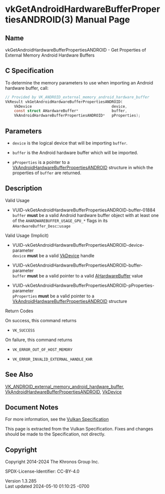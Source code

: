 # vkGetAndroidHardwareBufferPropertiesANDROID(3) Manual Page

## Name

vkGetAndroidHardwareBufferPropertiesANDROID - Get Properties of External
Memory Android Hardware Buffers



## <a href="#_c_specification" class="anchor"></a>C Specification

To determine the memory parameters to use when importing an Android
hardware buffer, call:

``` c
// Provided by VK_ANDROID_external_memory_android_hardware_buffer
VkResult vkGetAndroidHardwareBufferPropertiesANDROID(
    VkDevice                                    device,
    const struct AHardwareBuffer*               buffer,
    VkAndroidHardwareBufferPropertiesANDROID*   pProperties);
```

## <a href="#_parameters" class="anchor"></a>Parameters

- `device` is the logical device that will be importing `buffer`.

- `buffer` is the Android hardware buffer which will be imported.

- `pProperties` is a pointer to a
  [VkAndroidHardwareBufferPropertiesANDROID](https://registry.khronos.org/vulkan/specs/1.3-extensions/man/html/VkAndroidHardwareBufferPropertiesANDROID.html)
  structure in which the properties of `buffer` are returned.

## <a href="#_description" class="anchor"></a>Description

Valid Usage

- <a href="#VUID-vkGetAndroidHardwareBufferPropertiesANDROID-buffer-01884"
  id="VUID-vkGetAndroidHardwareBufferPropertiesANDROID-buffer-01884"></a>
  VUID-vkGetAndroidHardwareBufferPropertiesANDROID-buffer-01884  
  `buffer` **must** be a valid Android hardware buffer object with at
  least one of the `AHARDWAREBUFFER_USAGE_GPU_*` flags in its
  `AHardwareBuffer_Desc`::`usage`

Valid Usage (Implicit)

- <a
  href="#VUID-vkGetAndroidHardwareBufferPropertiesANDROID-device-parameter"
  id="VUID-vkGetAndroidHardwareBufferPropertiesANDROID-device-parameter"></a>
  VUID-vkGetAndroidHardwareBufferPropertiesANDROID-device-parameter  
  `device` **must** be a valid [VkDevice](https://registry.khronos.org/vulkan/specs/1.3-extensions/man/html/VkDevice.html) handle

- <a
  href="#VUID-vkGetAndroidHardwareBufferPropertiesANDROID-buffer-parameter"
  id="VUID-vkGetAndroidHardwareBufferPropertiesANDROID-buffer-parameter"></a>
  VUID-vkGetAndroidHardwareBufferPropertiesANDROID-buffer-parameter  
  `buffer` **must** be a valid pointer to a valid
  [AHardwareBuffer](https://registry.khronos.org/vulkan/specs/1.3-extensions/man/html/AHardwareBuffer.html) value

- <a
  href="#VUID-vkGetAndroidHardwareBufferPropertiesANDROID-pProperties-parameter"
  id="VUID-vkGetAndroidHardwareBufferPropertiesANDROID-pProperties-parameter"></a>
  VUID-vkGetAndroidHardwareBufferPropertiesANDROID-pProperties-parameter  
  `pProperties` **must** be a valid pointer to a
  [VkAndroidHardwareBufferPropertiesANDROID](https://registry.khronos.org/vulkan/specs/1.3-extensions/man/html/VkAndroidHardwareBufferPropertiesANDROID.html)
  structure

Return Codes

On success, this command returns  
- `VK_SUCCESS`

On failure, this command returns  
- `VK_ERROR_OUT_OF_HOST_MEMORY`

- `VK_ERROR_INVALID_EXTERNAL_HANDLE_KHR`

## <a href="#_see_also" class="anchor"></a>See Also

[VK_ANDROID_external_memory_android_hardware_buffer](https://registry.khronos.org/vulkan/specs/1.3-extensions/man/html/VK_ANDROID_external_memory_android_hardware_buffer.html),
[VkAndroidHardwareBufferPropertiesANDROID](https://registry.khronos.org/vulkan/specs/1.3-extensions/man/html/VkAndroidHardwareBufferPropertiesANDROID.html),
[VkDevice](https://registry.khronos.org/vulkan/specs/1.3-extensions/man/html/VkDevice.html)

## <a href="#_document_notes" class="anchor"></a>Document Notes

For more information, see the <a
href="https://registry.khronos.org/vulkan/specs/1.3-extensions/html/vkspec.html#vkGetAndroidHardwareBufferPropertiesANDROID"
target="_blank" rel="noopener">Vulkan Specification</a>

This page is extracted from the Vulkan Specification. Fixes and changes
should be made to the Specification, not directly.

## <a href="#_copyright" class="anchor"></a>Copyright

Copyright 2014-2024 The Khronos Group Inc.

SPDX-License-Identifier: CC-BY-4.0

Version 1.3.285  
Last updated 2024-05-10 01:10:25 -0700
